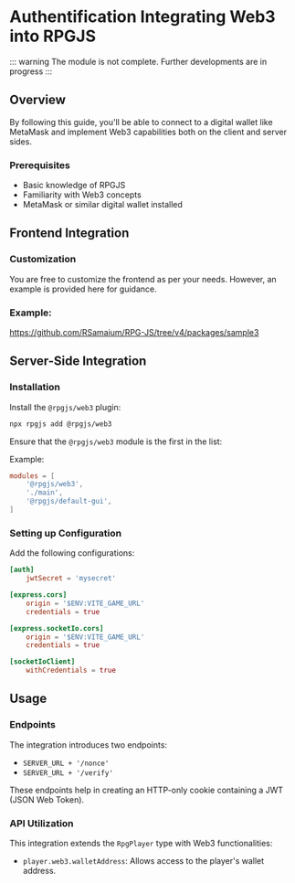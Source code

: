 # Authentification Integrating Web3 into RPGJS

::: warning
The module is not complete. Further developments are in progress
:::

## Overview

By following this guide, you'll be able to connect to a digital wallet like MetaMask and implement Web3 capabilities both on the client and server sides.

### Prerequisites
- Basic knowledge of RPGJS
- Familiarity with Web3 concepts
- MetaMask or similar digital wallet installed

## Frontend Integration

### Customization
You are free to customize the frontend as per your needs. However, an example is provided here for guidance.

### Example:

https://github.com/RSamaium/RPG-JS/tree/v4/packages/sample3

## Server-Side Integration

### Installation

Install the `@rpgjs/web3` plugin:

```bash
npx rpgjs add @rpgjs/web3
```

Ensure that the `@rpgjs/web3` module is the first in the list:

Example:
```toml
modules = [
    '@rpgjs/web3',
    './main',
    '@rpgjs/default-gui',
]
```

### Setting up Configuration

Add the following configurations:

```toml
[auth]
    jwtSecret = 'mysecret'

[express.cors]
    origin = '$ENV:VITE_GAME_URL'
    credentials = true

[express.socketIo.cors]
    origin = '$ENV:VITE_GAME_URL'
    credentials = true

[socketIoClient]
    withCredentials = true
```

## Usage

### Endpoints
The integration introduces two endpoints:

- `SERVER_URL + '/nonce'`
- `SERVER_URL + '/verify'`

These endpoints help in creating an HTTP-only cookie containing a JWT (JSON Web Token).

### API Utilization
This integration extends the `RpgPlayer` type with Web3 functionalities:

- `player.web3.walletAddress`: Allows access to the player's wallet address.
